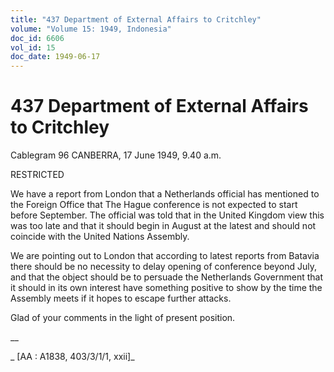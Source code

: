 ```yaml
---
title: "437 Department of External Affairs to Critchley"
volume: "Volume 15: 1949, Indonesia"
doc_id: 6606
vol_id: 15
doc_date: 1949-06-17
---
```


# 437 Department of External Affairs to Critchley

Cablegram 96 CANBERRA, 17 June 1949, 9.40 a.m.

RESTRICTED

We have a report from London that a Netherlands official has mentioned to the Foreign Office that The Hague conference is not expected to start before September. The official was told that in the United Kingdom view this was too late and that it should begin in August at the latest and should not coincide with the United Nations Assembly.

We are pointing out to London that according to latest reports from Batavia there should be no necessity to delay opening of conference beyond July, and that the object should be to persuade the Netherlands Government that it should in its own interest have something positive to show by the time the Assembly meets if it hopes to escape further attacks.

Glad of your comments in the light of present position.

__

_ [AA : A1838, 403/3/1/1, xxii]_
